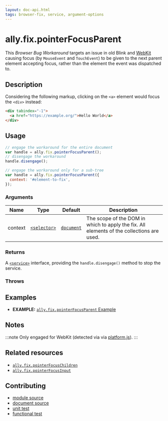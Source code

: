 ```yaml
---
layout: doc-api.html
tags: browser-fix, service, argument-options
---
```


# ally.fix.pointerFocusParent

This *Browser Bug Workaround* targets an issue in old Blink and [WebKit](https://bugs.webkit.org/show_bug.cgi?id=139945) causing focus (by `MouseEvent` and `TouchEvent`) to be given to the next parent element accepting focus, rather than the element the event was dispatched to.


## Description

Considering the following markup, clicking on the `<a>` element would focus the `<div>` instead:

```html
<div tabindex="-1">
  <a href="https://example.org/">Hello World</a>
</div>
```


## Usage

```js
// engage the workaround for the entire document
var handle = ally.fix.pointerFocusParent();
// disengage the workaround
handle.disengage();
```

```js
// engage the workaround only for a sub-tree
var handle = ally.fix.pointerFocusParent({
  context: '#element-to-fix',
});
```

### Arguments

| Name | Type | Default | Description |
| ---- | ---- | ------- | ----------- |
| context | [`<selector>`](../concepts.md#Selector) | [`document`](https://developer.mozilla.org/en-US/docs/Web/API/Document) | The scope of the DOM in which to apply the fix. All elements of the collections are used. |

### Returns

A [`<service>`](../concepts.md#Service) interface, providing the `handle.disengage()` method to stop the service.

### Throws


## Examples

* **EXAMPLE:** [`ally.fix.pointerFocusParent` Example](./pointer-focus-parent.example.html)


## Notes

:::note
Only engaged for WebKit (detected via via [platform.js](https://github.com/bestiejs/platform.js/)).
:::


## Related resources

* [`ally.fix.pointerFocusChildren`](pointer-focus-children.md)
* [`ally.fix.pointerFocusInput`](pointer-focus-input.md)


## Contributing

* [module source](https://github.com/medialize/ally.js/blob/master/src/fix/pointer-focus-parent.js)
* [document source](https://github.com/medialize/ally.js/blob/master/docs/api/fix/pointer-focus-parent.md)
* [unit test](https://github.com/medialize/ally.js/blob/master/test/unit/fix.pointer-focus-parent.test.js)
* [functional test](https://github.com/medialize/ally.js/blob/master/test/functional/fix.pointer-focus-parent.test.js)

